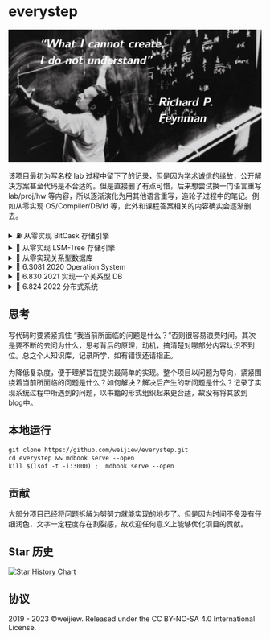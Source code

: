 # everystep

<p align='center'>
<img src='theme/images/background-cover_.png'>
</p>


该项目最初为写名校 lab 过程中留下了的记录，但是因为[学术诚信](http://integrity.mit.edu/)的缘故，公开解决方案甚至代码是不合适的。但是直接删了有点可惜，后来想尝试换一门语言重写 lab/proj/hw 等内容，所以逐渐演化为用其他语言重写，造轮子过程中的笔记。例如从零实现 OS/Compiler/DB/ld 等，此外和课程答案相关的内容确实会逐渐删去。

<details>
    <summary> ⛽ 从零实现 BitCask 存储引擎 </summary>
    
- Part 1. 一条数据的数据编码解码过程
- Part 2. 如何使用存储引擎？
- Part 3 Set、Get 方法实现
- Part 4 删除逻辑和 Compact 

</details>

<details>
    <summary> 🧊 从零实现 LSM-Tree 存储引擎 </summary>

- Part 1. 总览
- Part 2. 查询、写入过程
- Part 3. 实现
- Part 4. 优化

</details>

<details>
    <summary> 🤖 从零实现关系型数据库</summary>

  - Part 1. 总览
  - Part 2. 实现 Tuple
  - Part 3. 实现 Page
  - Part 4. 实现 HeapFile
  - Part 5. 支持 int 和 string 等数据类型。
  - Part 6. 实现 Catalog

</details>

<details>
    <summary> 🦄 6.S081 2020 Operation System </summary>

  - Part 1. Lab util
  - Part 2. Lab syscall
  - Part 3. 实现 Page
  - Part 4. Lab pgtbl
  - Part 5. Lab trap
  - Part 6. Lab cow
  - Part 7. Lab thread
  - Part 8. Lab lock
  - Part 9. Lab fs
  - Part 10. Lab mmap
  - Part 11. Lab net

</details>

<details>
    <summary> 🎡 6.830 2021 实现一个关系型 DB </summary>

  - Part 1. Lab 1: SimpleDB
  - Part 2. Lab 2: SimpleDB Operators
  - Part 3. Lab 3: Query Optimization
  - Part 4. Lab 4: SimpleDB Transactions
  - Part 5. Lab 5: B+ Tree Index
  - Part 6. Lab 6: Rollback and Recovery

</details>


<details>
    <summary> 🎉 6.824 2022 分布式系统 </summary>
</details>

## 思考

写代码时要紧紧抓住 “我当前所面临的问题是什么？”否则很容易浪费时间。其次是要不断的去问为什么，思考背后的原理，动机，搞清楚对哪部分内容认识不到位。总之个人知识库，记录所学，如有错误还请指正。

为降低复杂度，便于理解旨在提供最简单的实现。整个项目以问题为导向，紧紧围绕着当前所面临的问题是什么？如何解决？解决后产生的新问题是什么？记录了实现系统过程中所遇到的问题，以书籍的形式组织起来更合适，故没有将其放到blog中。

## 本地运行

```
git clone https://github.com/weijiew/everystep.git
cd everystep && mdbook serve --open
kill $(lsof -t -i:3000) ;  mdbook serve --open
```

## 贡献

大部分项目已经将问题拆解为努努力就能实现的地步了。但是因为时间不多没有仔细润色，文字一定程度存在割裂感，故欢迎任何意义上能够优化项目的贡献。

## Star 历史

[![Star History Chart](https://api.star-history.com/svg?repos=weijiew/everystep&type=Date)](https://star-history.com/#weijiew/everystep&Date)

## 协议

2019 - 2023 ©weijiew. Released under the CC BY-NC-SA 4.0 International License.
